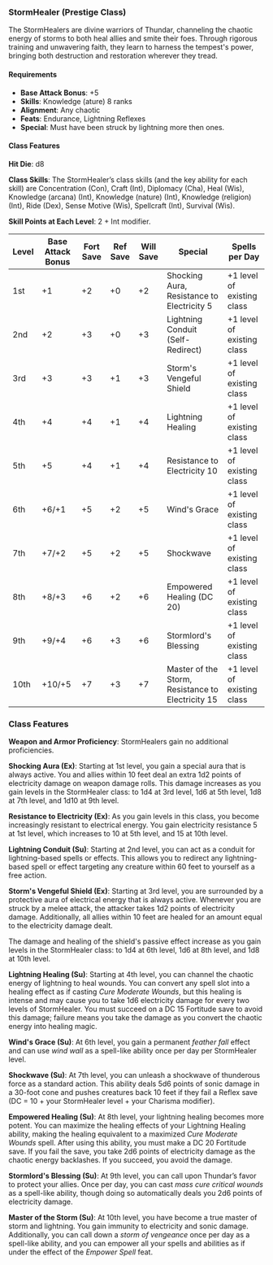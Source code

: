 ### StormHealer (Prestige Class)

The StormHealers are divine warriors of Thundar, channeling the chaotic energy of storms to both heal allies and smite their foes. Through rigorous training and unwavering faith, they learn to harness the tempest's power, bringing both destruction and restoration wherever they tread.

#### Requirements

- **Base Attack Bonus**: +5
- **Skills**: Knowledge (ature) 8 ranks
- **Alignment**: Any chaotic
- **Feats**: Endurance, Lightning Reflexes
- **Special**: Must have been struck by lightning more then ones.


#### Class Features

**Hit Die**: d8

**Class Skills**: The StormHealer’s class skills (and the key ability for each skill) are Concentration (Con), Craft (Int), Diplomacy (Cha), Heal (Wis), Knowledge (arcana) (Int), Knowledge (nature) (Int), Knowledge (religion) (Int), Ride (Dex), Sense Motive (Wis), Spellcraft (Int), Survival (Wis).

**Skill Points at Each Level**: 2 + Int modifier.

| Level | Base Attack Bonus | Fort Save | Ref Save | Will Save | Special | Spells per Day |
|-------|-------------------|-----------|----------|-----------|---------|----------------|
| 1st   | +1                | +2        | +0       | +2        | Shocking Aura, Resistance to Electricity 5 | +1 level of existing class |
| 2nd   | +2                | +3        | +0       | +3        | Lightning Conduit (Self-Redirect) | +1 level of existing class |
| 3rd   | +3                | +3        | +1       | +3        | Storm's Vengeful Shield | +1 level of existing class |
| 4th   | +4                | +4        | +1       | +4        | Lightning Healing | +1 level of existing class |
| 5th   | +5                | +4        | +1       | +4        | Resistance to Electricity 10 | +1 level of existing class |
| 6th   | +6/+1             | +5        | +2       | +5        | Wind's Grace | +1 level of existing class |
| 7th   | +7/+2             | +5        | +2       | +5        | Shockwave | +1 level of existing class |
| 8th   | +8/+3             | +6        | +2       | +6        | Empowered Healing (DC 20) | +1 level of existing class |
| 9th   | +9/+4             | +6        | +3       | +6        | Stormlord's Blessing | +1 level of existing class |
| 10th  | +10/+5            | +7        | +3       | +7        | Master of the Storm, Resistance to Electricity 15 | +1 level of existing class |

### Class Features

**Weapon and Armor Proficiency**: StormHealers gain no additional proficiencies.

**Shocking Aura (Ex)**: Starting at 1st level, you gain a special aura that is always active. You and allies within 10 feet deal an extra 1d2 points of electricity damage on weapon damage rolls. This damage increases as you gain levels in the StormHealer class: to 1d4 at 3rd level, 1d6 at 5th level, 1d8 at 7th level, and 1d10 at 9th level.

**Resistance to Electricity (Ex)**: As you gain levels in this class, you become increasingly resistant to electrical energy. You gain electricity resistance 5 at 1st level, which increases to 10 at 5th level, and 15 at 10th level.

**Lightning Conduit (Su)**: Starting at 2nd level, you can act as a conduit for lightning-based spells or effects. This allows you to redirect any lightning-based spell or effect targeting any creature within 60 feet to yourself as a free action.

**Storm's Vengeful Shield (Ex)**: Starting at 3rd level, you are surrounded by a protective aura of electrical energy that is always active. Whenever you are struck by a melee attack, the attacker takes 1d2 points of electricity damage. Additionally, all allies within 10 feet are healed for an amount equal to the electricity damage dealt.

The damage and healing of the shield's passive effect increase as you gain levels in the StormHealer class: to 1d4 at 6th level, 1d6 at 8th level, and 1d8 at 10th level.

**Lightning Healing (Su)**: Starting at 4th level, you can channel the chaotic energy of lightning to heal wounds. You can convert any spell slot into a healing effect as if casting *Cure Moderate Wounds*, but this healing is intense and may cause you to take 1d6 electricity damage for every two levels of StormHealer. You must succeed on a DC 15 Fortitude save to avoid this damage; failure means you take the damage as you convert the chaotic energy into healing magic.

**Wind's Grace (Su)**: At 6th level, you gain a permanent *feather fall* effect and can use *wind wall* as a spell-like ability once per day per StormHealer level.

**Shockwave (Su)**: At 7th level, you can unleash a shockwave of thunderous force as a standard action. This ability deals 5d6 points of sonic damage in a 30-foot cone and pushes creatures back 10 feet if they fail a Reflex save (DC = 10 + your StormHealer level + your Charisma modifier).

**Empowered Healing (Su)**: At 8th level, your lightning healing becomes more potent. You can maximize the healing effects of your Lightning Healing ability, making the healing equivalent to a maximized *Cure Moderate Wounds* spell. After using this ability, you must make a DC 20 Fortitude save. If you fail the save, you take 2d6 points of electricity damage as the chaotic energy backlashes. If you succeed, you avoid the damage.

**Stormlord's Blessing (Su)**: At 9th level, you can call upon Thundar’s favor to protect your allies. Once per day, you can cast *mass cure critical wounds* as a spell-like ability, though doing so automatically deals you 2d6 points of electricity damage.

**Master of the Storm (Su)**: At 10th level, you have become a true master of storm and lightning. You gain immunity to electricity and sonic damage. Additionally, you can call down a *storm of vengeance* once per day as a spell-like ability, and you can empower all your spells and abilities as if under the effect of the *Empower Spell* feat.
